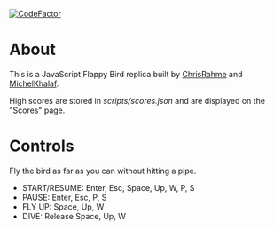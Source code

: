 [![CodeFactor](https://www.codefactor.io/repository/github/chrisrahme/floopybard/badge)](https://www.codefactor.io/repository/github/chrisrahme/floopybard)

# About

This is a JavaScript Flappy Bird replica built by [ChrisRahme](https://github.com/ChrisRahme) and [MichelKhalaf](https://github.com/MichelKhalaf).

High scores are stored in _scripts/scores.json_ and are displayed on the "Scores" page.

# Controls
Fly the bird as far as you can without hitting a pipe.

* START/RESUME: Enter, Esc, Space, Up, W, P, S
* PAUSE: Enter, Esc, P, S
* FLY UP: Space, Up, W
* DIVE: Release Space, Up, W